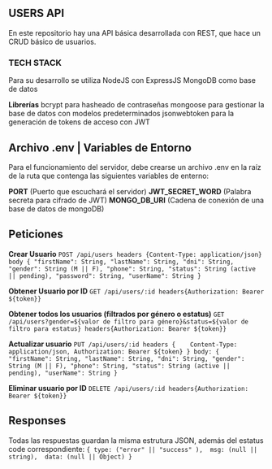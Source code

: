 ## USERS API

En este repositorio hay una API básica desarrollada con REST, que hace un CRUD básico de usuarios.

### TECH STACK

Para su desarrollo se utiliza 
NodeJS con ExpressJS
MongoDB como base de datos

**Librerías**
bcrypt para hasheado de contraseñas
mongoose para gestionar la base de datos con modelos predeterminados
jsonwebtoken para la generación de tokens de acceso con JWT

## Archivo .env | Variables de Entorno
Para el funcionamiento del servidor, debe crearse un archivo .env en la raíz de la ruta que contenga las siguientes variables de enterno:

**PORT** (Puerto que escuchará el servidor)
**JWT_SECRET_WORD** (Palabra secreta para cifrado de JWT)
**MONGO_DB_URI** (Cadena de conexión de una base de datos de mongoDB)

## Peticiones

**Crear Usuario**
`
POST /api/users
headers {Content-Type: application/json}
body {
        "firstName": String,
        "lastName": String,
        "dni": String,
        "gender": String (M || F),
        "phone": String,
        "status": String (active || pending),
        "password": String,
        "userName": String
    }
`

**Obtener Usuario por ID**
`
GET /api/users/:id
headers{Authorization: Bearer ${token}}
`

**Obtener todos los usuarios (filtrados por género o estatus)**
`
GET /api/users?gender=${valor de filtro para género}&status=${valor de filtro para estatus}
headers{Authorization: Bearer ${token}}
`

**Actualizar usuario**
`
PUT /api/users/:id
headers {   
            Content-Type: application/json,
            Authorization: Bearer ${token}
        }
body: {
        "firstName": String,
        "lastName": String,
        "dni": String,
        "gender": String (M || F),
        "phone": String,
        "status": String (active || pending),
        "userName": String
    }
`

**Eliminar usuario por ID**
`
DELETE /api/users/:id
headers{Authorization: Bearer ${token}}
`

## Responses
Todas las respuestas guardan la misma estrutura JSON, además del estatus code correspondiente:
`
{
    type: ("error" || "success" ), 
    msg: (null || string), 
    data: (null || Object)
}
`

